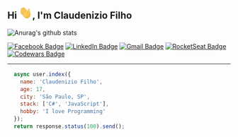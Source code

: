 ## Hi <img src="https://raw.githubusercontent.com/ABSphreak/ABSphreak/master/gifs/Hi.gif" width="30px">, I'm Claudenizio Filho
![Anurag's github stats](https://github-readme-stats.vercel.app/api?username=claudeniziofilho&show_icons=true&bg_color=0d1117&text_color=fff&title_color=0000ff&icon_color=0000ff)

[![Facebook Badge](https://img.shields.io/badge/-Facebook-6633cc?style=flat-square&logo=Facebook&color=003296&link=https://www.facebook.com/Claudenizi01)](https://www.facebook.com/Claudenizi01)
[![LinkedIn Badge](https://img.shields.io/badge/-LinkedIn-6633cc?style=flat-square&logo=LinkedIn&color=003296&link=https://www.linkedin.com/in/claudeniziofilho)](https://www.linkedin.com/in/claudeniziofilho)
[![Gmail Badge](https://img.shields.io/badge/-Gmail-c14438?style=flat-square&logo=Gmail&color=003296&link=mailto:contato.claudenizio@gmail.com)](mailto:contato.claudenizio@gmail.com)
[![RocketSeat Badge](https://img.shields.io/badge/-Rocketseat-6633cc?style=flat-square&logo=Polymer-Project&color=003296&link=https://app.rocketseat.com.br/me/claudeniziofilho)](https://app.rocketseat.com.br/me/claudeniziofilho)
[![Codewars Badge](https://img.shields.io/badge/-Codewars-6633cc?style=flat-square&logo=Codewars&color=003296&link=https://www.codewars.com/users/Claudenizio%20Filho)](https://www.codewars.com/users/Claudenizio%20Filho)
<hr>

```javascript
  async user.index({
    name: 'Claudenizio Filho',
    age: 17,
    city: 'São Paulo, SP',
    stack: ['C#', 'JavaScript'],
    hobby: 'I love Programming'
  });
  return response.status(100).send();
```
